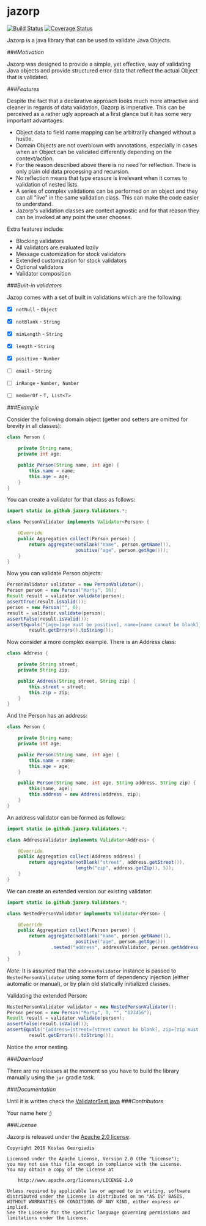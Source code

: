 # jazorp

[![Build Status](https://travis-ci.org/jazorp/jazorp.svg?branch=master)](https://travis-ci.org/jazorp/jazorp)
[![Coverage Status](https://coveralls.io/repos/github/jazorp/jazorp/badge.svg?branch=master)](https://coveralls.io/github/jazorp/jazorp?branch=master)

Jazorp is a java library that can be used to validate Java Objects.

###*Motivation*

Jazorp was designed to provide a simple, yet effective, way of
validating Java objects and provide structured error data that reflect the actual Object that is validated.


###*Features*

Despite the fact that a declarative approach looks much more attractive and cleaner in regards of data validation, Gazorp is imperative. This can be perceived as a rather ugly approach at a first glance but it has some very important advantages:

- Object data to field name mapping can be arbitrarily changed without a hustle.
- Domain Objects are not overblown with annotations, especially in cases when an Object can be validated differently depending on the context/action.
- For the reason described above there is no need for reflection. There is only plain old data processing and recursion.
- No reflection means that type erasure is irrelevant when it comes to validation of nested lists.
- A series of complex validations can be performed on an object and they can all "live" in the same validation class. This can make the code easier to understand.
- Jazorp's validation classes are context agnostic and for that reason they can be invoked at any point the user chooses.

Extra features include:

- Blocking validators
- All validators are evaluated lazily
- Message customization for stock validators
- Extended customization for stock validators
- Optional validators
- Validator composition


###*Built-in validators*

Jazop comes with a set of built in validations which are the following:

- [x] `notNull` - `Object`
- [x] `notBlank` - `String`
- [x] `minLength` - `String`
- [x] `length` - `String`
- [x] `positive` - `Number`
- [ ] `email` - `String`
- [ ] `inRange` - `Number, Number`
- [ ] `memberOf` - `T, List<T>`


###*Example*

Consider the following domain object (getter and setters are omitted for brevity in all classes):

```java
class Person {

    private String name;
    private int age;

    public Person(String name, int age) {
        this.name = name;
        this.age = age;
    }
}
```

You can create a validator for that class as follows:

```java
import static io.github.jazorp.Validators.*;

class PersonValidator implements Validator<Person> {

    @Override
    public Aggregation collect(Person person) {
        return aggregate(notBlank("name", person.getName()),
                         positive("age", person.getAge()));
    }
}
```

Now you can validate Person objects:

```java
PersonValidator validator = new PersonValidator();
Person person = new Person("Morty", 16);
Result result = validator.validate(person);
assertTrue(result.isValid());
person = new Person("", 0);
result = validator.validate(person);
assertFalse(result.isValid());
assertEquals("{age=[age must be positive], name=[name cannot be blank]}",
        result.getErrors().toString());
```

Now consider a more complex example. There is an Address class:

```java
class Address {

    private String street;
    private String zip;

    public Address(String street, String zip) {
        this.street = street;
        this.zip = zip;
    }
}
```

And the Person has an address:

```java
class Person {

    private String name;
    private int age;

    public Person(String name, int age) {
        this.name = name;
        this.age = age;
    }

    public Person(String name, int age, String address, String zip) {
        this(name, age);
        this.address = new Address(address, zip);
    }
}
```

An address validator can be formed as follows:

```java
import static io.github.jazorp.Validators.*;

class AddressValidator implements Validator<Address> {

    @Override
    public Aggregation collect(Address address) {
        return aggregate(notBlank("street", address.getStreet()),
                         length("zip", address.getZip(), 5));
    }
}
```

We can create an extended version our existing validator:

```java
import static io.github.jazorp.Validators.*;

class NestedPersonValidator implements Validator<Person> {

    @Override
    public Aggregation collect(Person person) {
        return aggregate(notBlank("name", person.getName()),
                         positive("age", person.getAge()))
                .nested("address", addressValidator, person.getAddress());
    }
}
```

_Note:_ It is assumed that the `addressValidator` instance is passed to `NestedPersonValidator` using some form of
dependency injection (either automatic or manual), or by plain old statically initialized classes.

Validating the extended Person:

```java
NestedPersonValidator validator = new NestedPersonValidator();
Person person = new Person("Morty", 0, "", "123456");
Result result = validator.validate(person);
assertFalse(result.isValid());
assertEquals("{address={street=[street cannot be blank], zip=[zip must be exactly 5 characters long]}, age=[age must be positive]}",
        result.getErrors().toString());
```

Notice the error nesting.


###*Download*

There are no releases at the moment so you have to build the library manually using the `jar` gradle task.


###*Documentation*

Until it is written check the [ValidatorTest.java](https://github.com/jazorp/jazorp/blob/master/src/test/java/io/github/jazorp/ValidatorTest.java)
###*Contributors*

Your name here ;)

###*License*

Jazorp is released under the [Apache 2.0 license](LICENSE).

```
Copyright 2016 Kostas Georgiadis

Licensed under the Apache License, Version 2.0 (the "License");
you may not use this file except in compliance with the License.
You may obtain a copy of the License at

    http://www.apache.org/licenses/LICENSE-2.0

Unless required by applicable law or agreed to in writing, software
distributed under the License is distributed on an "AS IS" BASIS,
WITHOUT WARRANTIES OR CONDITIONS OF ANY KIND, either express or implied.
See the License for the specific language governing permissions and
limitations under the License.
```